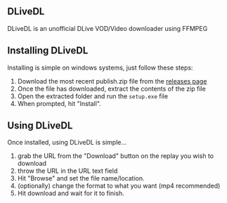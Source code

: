 DLiveDL
-----
DLiveDL is an unofficial DLive VOD/Video downloader using FFMPEG

## Installing DLiveDL
Installing is simple on windows systems, just follow these steps:
1. Download the most recent publish.zip file from the [releases page](../../releases)
2. Once the file has downloaded, extract the contents of the zip file
3. Open the extracted folder and run the `setup.exe` file
4. When prompted, hit "Install".

## Using DLiveDL
Once installed, using DLiveDL is simple...
1. grab the URL from the "Download" button on the replay you wish to download
2. throw the URL in the URL text field
3. Hit "Browse" and set the file name/location.
4. (optionally) change the format to what you want (mp4 recommended)
5. Hit download and wait for it to finish.
